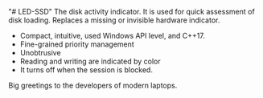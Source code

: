 "# LED-SSD" 
The disk activity indicator.
It is used for quick assessment of disk loading.
Replaces a missing or invisible hardware indicator.
- Compact, intuitive, used Windows API level, and C++17.
- Fine-grained priority management
- Unobtrusive
- Reading and writing are indicated by color
- It turns off when the session is blocked.

Big greetings to the developers of modern laptops.